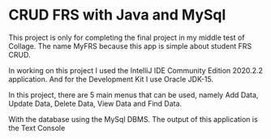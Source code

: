 # CRUD FRS with Java and MySql

This project is only for completing the final project in my middle test of Collage. The name MyFRS because this app is simple about student FRS CRUD.

In working on this project I used the IntelliJ IDE Community Edition 2020.2.2 application.
And for the Development Kit I use Oracle JDK-15.

In this project, there are 5 main menus that can be used, namely Add Data, Update Data, Delete Data, View Data and Find Data.

With the database using the MySql DBMS. The output of this application is the Text Console
